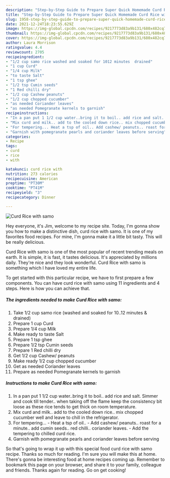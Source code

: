 ```yaml
---
description: "Step-by-Step Guide to Prepare Super Quick Homemade Curd Rice with samo"
title: "Step-by-Step Guide to Prepare Super Quick Homemade Curd Rice with samo"
slug: 1958-step-by-step-guide-to-prepare-super-quick-homemade-curd-rice-with-samo
date: 2021-12-24T18:23:55.629Z
image: https://img-global.cpcdn.com/recipes/9217773d83a9b131/680x482cq70/curd-rice-with-samo-recipe-main-photo.jpg
thumbnail: https://img-global.cpcdn.com/recipes/9217773d83a9b131/680x482cq70/curd-rice-with-samo-recipe-main-photo.jpg
cover: https://img-global.cpcdn.com/recipes/9217773d83a9b131/680x482cq70/curd-rice-with-samo-recipe-main-photo.jpg
author: Laura Morrison
ratingvalue: 4.4
reviewcount: 2705
recipeingredient:
- "1/2 cup samo rice washed and soaked for 1012 minutes  drained"
- "1 cup Curd"
- "1/4 cup Milk"
- "to taste Salt"
- "1 tsp ghee"
- "1/2 tsp Cumin seeds"
- "1 Red chilli dry"
- "1/2 cup Cashew peanuts"
- "1/2 cup chopped cucumber"
- "as needed Coriander leaves"
- "as needed Pomegranate kernels to garnish"
recipeinstructions:
- "In a pan put 1 1/2 cup water..bring it to boil.. add rice and salt. Simmer and cook till tender.. when taking off the flame keep the consistency bit loose as these rice tends to get thick on room temperature."
- "Mix curd and milk.. add to the cooled down rice.. mix chopped cucumber well and leave to chill in the refrigerator."
- "For tempering... Heat a tsp of oil.. Add cashew/ peanuts.. roast for a minute.. add cumin seeds.. red chilli.. coriander leaves.  Add the tempering to chilled curd rice."
- "Garnish with pomegranate pearls and coriander leaves before serving"
categories:
- Recipe
tags:
- curd
- rice
- with

katakunci: curd rice with 
nutrition: 273 calories
recipecuisine: American
preptime: "PT30M"
cooktime: "PT41M"
recipeyield: "3"
recipecategory: Dinner

---
```



![Curd Rice with samo](https://img-global.cpcdn.com/recipes/9217773d83a9b131/680x482cq70/curd-rice-with-samo-recipe-main-photo.jpg)

Hey everyone, it's Jim, welcome to my recipe site. Today, I'm gonna show you how to make a distinctive dish, curd rice with samo. It is one of my favorites food recipes. For mine, I'm gonna make it a little bit tasty. This will be really delicious.



Curd Rice with samo is one of the most popular of recent trending meals on earth. It is simple, it is fast, it tastes delicious. It's appreciated by millions daily. They're nice and they look wonderful. Curd Rice with samo is something which I have loved my entire life.


To get started with this particular recipe, we have to first prepare a few components. You can have curd rice with samo using 11 ingredients and 4 steps. Here is how you can achieve that.

<!--inarticleads1-->

##### The ingredients needed to make Curd Rice with samo:

1. Take 1/2 cup samo rice (washed and soaked for 10..12 minutes &amp; drained)
1. Prepare 1 cup Curd
1. Prepare 1/4 cup Milk
1. Make ready to taste Salt
1. Prepare 1 tsp ghee
1. Prepare 1/2 tsp Cumin seeds
1. Prepare 1 Red chilli dry
1. Get 1/2 cup Cashew/ peanuts
1. Make ready 1/2 cup chopped cucumber
1. Get as needed Coriander leaves
1. Prepare as needed Pomegranate kernels to garnish




<!--inarticleads2-->

##### Instructions to make Curd Rice with samo:

1. In a pan put 1 1/2 cup water..bring it to boil.. add rice and salt. Simmer and cook till tender.. when taking off the flame keep the consistency bit loose as these rice tends to get thick on room temperature.
1. Mix curd and milk.. add to the cooled down rice.. mix chopped cucumber well and leave to chill in the refrigerator.
1. For tempering... - Heat a tsp of oil.. - Add cashew/ peanuts.. roast for a minute.. add cumin seeds.. red chilli.. coriander leaves.  - Add the tempering to chilled curd rice.
1. Garnish with pomegranate pearls and coriander leaves before serving




So that's going to wrap it up with this special food curd rice with samo recipe. Thanks so much for reading. I'm sure you will make this at home. There's gonna be interesting food at home recipes coming up. Remember to bookmark this page on your browser, and share it to your family, colleague and friends. Thanks again for reading. Go on get cooking!
